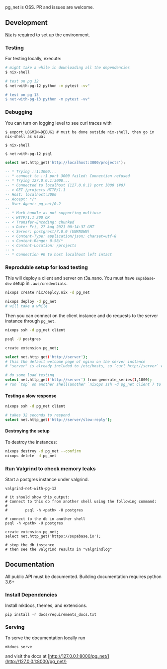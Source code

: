 pg_net is OSS. PR and issues are welcome.


## Development

[Nix](https://nixos.org/download.html) is required to set up the environment.

### Testing

For testing locally, execute:

```bash
# might take a while in downloading all the dependencies
$ nix-shell

# test on pg 12
$ net-with-pg-12 python -m pytest -vv"

# test on pg 13
$ net-with-pg-13 python -m pytest -vv"
```

### Debugging

You can turn on logging level to see curl traces with

```
$ export LOGMIN=DEBUG1 # must be done outside nix-shell, then go in nix-shell as usual

$ nix-shell

$ net-with-pg-12 psql
```

```sql
select net.http_get('http://localhost:3000/projects');

-- * Trying ::1:3000...
-- * connect to ::1 port 3000 failed: Connection refused
-- * Trying 127.0.0.1:3000...
-- * Connected to localhost (127.0.0.1) port 3000 (#0)
-- > GET /projects HTTP/1.1
-- Host: localhost:3000
-- Accept: */*
-- User-Agent: pg_net/0.2
--
-- * Mark bundle as not supporting multiuse
-- < HTTP/1.1 200 OK
-- < Transfer-Encoding: chunked
-- < Date: Fri, 27 Aug 2021 00:14:37 GMT
-- < Server: postgrest/7.0.0 (UNKNOWN)
-- < Content-Type: application/json; charset=utf-8
-- < Content-Range: 0-58/*
-- < Content-Location: /projects
-- <
-- * Connection #0 to host localhost left intact
```

### Reproduble setup for load testing

This will deploy a client and server on t3a.nano. You must have `supabase-dev` setup in `.aws/credentials`.

```bash
nixops create nix/deploy.nix -d pg_net

nixops deploy -d pg_net
# will take a while
```

Then you can connect on the client instance and do requests to the server instance through `pg_net`.

```bash
nixops ssh -d pg_net client

psql -U postgres

create extension pg_net;

select net.http_get('http://server');
# this the default welcome page of nginx on the server instance
# "server" is already included to /etc/hosts, so `curl http://server` will give the same result

# do some load testing
select net.http_get('http://server') from generate_series(1,1000);
# run `top` on another shell(another `nixops ssh -d pg_net client`) to check the worker behavior
```

#### Testing a slow response

```bash
nixops ssh -d pg_net client

# takes 32 seconds to respond
select net.http_get('http://server/slow-reply');
```

#### Destroying the setup

To destroy the instances:

```bash
nixops destroy -d pg_net --confirm
nixops delete -d pg_net
```

### Run Valgrind to check memory leaks

Start a postgres instance under valgrind.

```
valgrind-net-with-pg-12

# it should show this output:
# Connect to this db from another shell using the following command:
#
#        psql -h <path> -U postgres

# connect to the db in another shell
psql -h <path> -U postgres

create extension pg_net;
select net.http_get('https://supabase.io');

# stop the db instance
# then see the valgrind results in "valgrindlog"
```

## Documentation

All public API must be documented. Building documentation requires python 3.6+


### Install Dependencies

Install mkdocs, themes, and extensions.

```shell
pip install -r docs/requirements_docs.txt
```

### Serving

To serve the documentation locally run

```shell
mkdocs serve
```

and visit the docs at [http://127.0.0.1:8000/pg_net/](http://127.0.0.1:8000/pg_net/)
